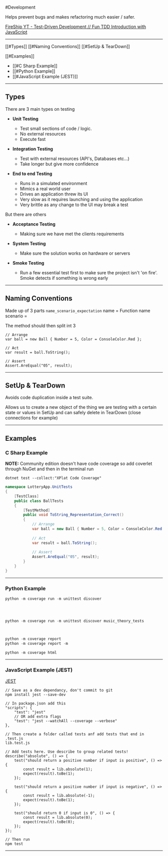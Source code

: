 #Development 

Helps prevent bugs and makes refactoring much easier / safer.

[FireShip YT - Test-Driven Development // Fun TDD Introduction with JavaScript](https://www.youtube.com/watch?v=Jv2uxzhPFl4&list=WL&index=28&t=155s)

---

[[#Types]]
[[#Naming Conventions]]
[[#SetUp & TearDown]]

[[#Examples]]
- [[#C Sharp Example]]
- [[#Python Example]]
- [[#JavaScript Example (JEST)]]

---
## Types

There are 3 main types on testing

- **Unit Testing**
	- Test small sections of code / logic.
	- No external resources
	- Execute fast
	
- **Integration Testing**
	- Test with external resources (API's, Databases etc...) 
	- Take longer but give more confidence
	
- **End to end Testing**
	- Runs in a simulated environment
	- Mimics a real world user
	- Drives an application threw its UI
	- Very slow as it requires launching and using the application
	- Very brittle as any change to the UI may break a test

But there are others

- **Acceptance Testing**
	- Making sure we have met the clients requirements
	
- **System Testing**
	- Make sure the solution works on hardware or servers
	
- **Smoke Testing**
	- Run a few essential test first to make sure the project isn't 'on fire'. Smoke detects if something is wrong early

---
## Naming Conventions

Made up of 3 parts 
```name_scenario_expectation```
name = Function name
scenario = 

The method should then split int 3 


```
// Arrange 
var ball = new Ball { Number = 5, Color = ConsoleColor.Red }; 

// Act 
var result = ball.ToString(); 

// Assert 
Assert.AreEqual("05", result);
```

---
## SetUp & TearDown

Avoids code duplication inside a test suite.

Allows us to create a new object of the thing we are testing with a certain state or values in SetUp and can safely delete in TearDown (close connections for example)

---

## Examples

### C Sharp Example

**NOTE:** Community edition doesn't have code coverage so add coverlet through NuGet and then in the terminal run 

`dotnet test --collect:"XPlat Code Coverage"`

```C#
namespace LotteryApp.UnitTests
{
    [TestClass]
    public class BallTests
    {
        [TestMethod]
        public void ToString_Representation_Correct()
        {
			// Arrange 
			var ball = new Ball { Number = 5, Color = ConsoleColor.Red };
			
			// Act 
			var result = ball.ToString(); 
			
			// Assert 
			Assert.AreEqual("05", result);
        }
    }
}
```

---
### Python Example

```Python
python -m coverage run -m unittest discover




python -m coverage run -m unittest discover music_theory_tests



python -m coverage report
python -m coverage report -m

python -m coverage html
```

---
### JavaScript Example (JEST)

[JEST](https://www.npmjs.com/package/jest)

```JS
// Save as a dev dependancy, don't commit to git 
npm install jest --save-dev

// In package.json add this
"scripts": {
	"test": "jest"
	// OR add extra flags
	"test": "jest --watchAll --coverage --verbose"
},

// Then create a folder called tests anf add tests that end in .test.js
lib.test.js

// Add tests here. Use describe to group related tests!
describe("absolute", () => {
    test("should return a positive number if input is positive", () => {
        const result = lib.absolute(1);
        expect(result).toBe(1); 
    });

    test("should return a positive number if input is negative", () => {
        const result = lib.absolute(-1);
        expect(result).toBe(1);
    });

    test("should return 0 if input is 0", () => {
        const result = lib.absolute(0);
        expect(result).toBe(0);
    });
});

// Then run
npm test
```

---
